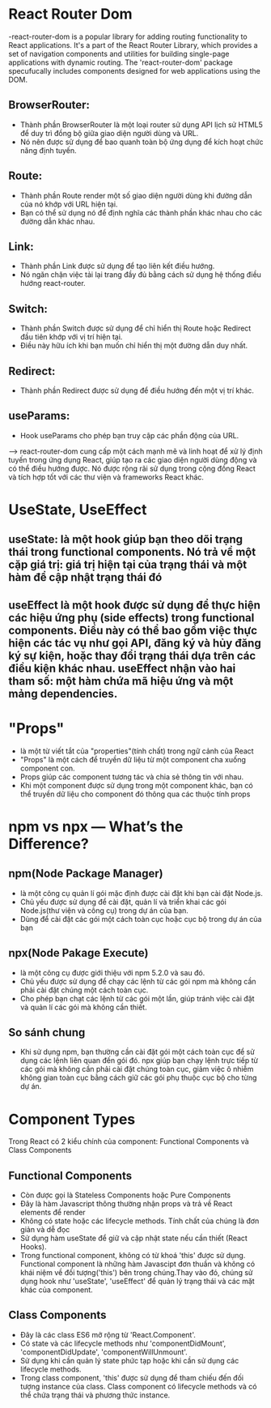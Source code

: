 # React Router Dom
-react-router-dom is  a popular library for adding routing functionality to React applications. It's a part of the React Router Library, which provides a set of navigation components and utilities for building single-page applications with dynamic routing. The 'react-router-dom' package specufucally includes components designed for web applications using the DOM.
## BrowserRouter:
- Thành phần BrowserRouter là một loại router sử dụng API lịch sử HTML5 để duy trì đồng bộ giữa giao diện người dùng và URL.
- Nó nên được sử dụng để bao quanh toàn bộ ứng dụng để kích hoạt chức năng định tuyến.

## Route:
- Thành phần Route render một số giao diện người dùng khi đường dẫn của nó khớp với URL hiện tại.
- Bạn có thể sử dụng nó để định nghĩa các thành phần khác nhau cho các đường dẫn khác nhau.

## Link:
- Thành phần Link được sử dụng để tạo liên kết điều hướng.
- Nó ngăn chặn việc tải lại trang đầy đủ bằng cách sử dụng hệ thống điều hướng react-router.

## Switch:
- Thành phần Switch được sử dụng để chỉ hiển thị Route hoặc Redirect đầu tiên khớp với vị trí hiện tại.
- Điều này hữu ích khi bạn muốn chỉ hiển thị một đường dẫn duy nhất.

## Redirect:
- Thành phần Redirect được sử dụng để điều hướng đến một vị trí khác.

## useParams:
- Hook useParams cho phép bạn truy cập các phần động của URL.

--> react-router-dom cung cấp một cách mạnh mẽ và linh hoạt để xử lý định tuyến trong ứng dụng React, giúp tạo ra các giao diện người dùng động và có thể điều hướng được. Nó được rộng rãi sử dụng trong cộng đồng React và tích hợp tốt với các thư viện và frameworks React khác.

# UseState, UseEffect
## useState: là một hook giúp bạn theo dõi trạng thái trong functional components. Nó trả về một cặp giá trị: giá trị hiện tại của trạng thái và một hàm để cập nhật trạng thái đó
## useEffect  là một hook được sử dụng để thực hiện các hiệu ứng phụ (side effects) trong functional components. Điều này có thể bao gồm việc thực hiện các tác vụ như gọi API, đăng ký và hủy đăng ký sự kiện, hoặc thay đổi trạng thái dựa trên các điều kiện khác nhau. useEffect nhận vào hai tham số: một hàm chứa mã hiệu ứng và một mảng dependencies.

# "Props"
- là một từ viết tắt của "properties"(tính chất) trong ngữ cảnh của React
- "Props" là một cách để truyền dữ liệu từ một component cha xuống component con. 
- Props giúp các component tương tác và chia sẻ thông tin với nhau.
- Khi một component được sử dụng trong một component khác, bạn có thể truyền dữ liệu cho component đó thông qua các thuộc tính props

# npm vs npx — What’s the Difference?

## npm(Node Package Manager) 
- là một công cụ quản lí gói mặc định được cài đặt khi bạn cài đặt Node.js.
- Chủ yếu được sử dụng để cài đặt, quản lí và triển khai các gói Node.js(thư viện và công cụ) trong dự án của bạn.
- Dùng để cài đặt các gói một cách toàn cục hoặc cục bộ trong dự án của bạn

## npx(Node Pakage Execute)
- là một công cụ được giới thiệu với npm 5.2.0 và sau đó.
- Chủ yếu được sử dụng để chạy các lệnh từ các gói npm mà không cần phải cài đặt chúng một cách toàn cục.
- Cho phép bạn chạt các lệnh từ các gói một lần, giúp tránh việc cài đặt và quản lí các gói mà không cần thiết.

## So sánh chung
- Khi sử dụng npm, bạn thường cần cài đặt gói một cách toàn cục để sử dụng các lệnh liên quan đến gói đó.
npx giúp bạn chạy lệnh trực tiếp từ các gói mà không cần phải cài đặt chúng toàn cục, giảm việc ô nhiễm không gian toàn cục bằng cách giữ các gói phụ thuộc cục bộ cho từng dự án.

# Component Types
Trong React có 2 kiểu chính của component: Functional Components và Class Components

## Functional Components
- Còn được gọi là Stateless Components hoặc Pure Components
- Đây là hàm Javascript thông thường nhận props và trả về React elements để render
- Không có state hoặc các lifecycle methods. Tính chất của chúng là đơn giản và dễ đọc
- Sử dụng hàm useState để giữ và cập nhật state nếu cần thiết (React Hooks).
- Trong functional component, không có từ khoá 'this' được sử dụng. Functional component là những hàm Javascipt đơn thuần và không có khái niệm về đối tượng('this') bên trong chúng.Thay vào đó, chúng sử dụng hook như 'useState', 'useEffect' để quản lý trạng thái và các mặt khác của component.
## Class Components
- Đây là các class ES6 mở rộng từ 'React.Component'.
- Có state và các lifecycle methods như 'componentDidMount', 'componentDidUpdate', 'componentWillUnmount'.
- Sử dụng khi cần quản lý state phức tạp hoặc khi cần sử dụng các lifecycle methods.
- Trong class component, 'this' được sử dụng để tham chiếu đến đối tượng instance của class. Class component có lifecycle methods và có thể chứa trạng thái và phương thức instance.
